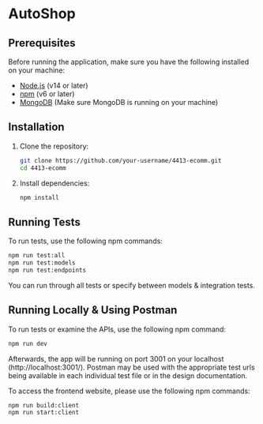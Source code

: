 # AutoShop

## Prerequisites

Before running the application, make sure you have the following installed on your machine:

- [Node.js](https://nodejs.org/) (v14 or later)
- [npm](https://www.npmjs.com/) (v6 or later)
- [MongoDB](https://www.mongodb.com/) (Make sure MongoDB is running on your machine)

## Installation

1. Clone the repository:

    ```bash
    git clone https://github.com/your-username/4413-ecomm.git
    cd 4413-ecomm
    ```

2. Install dependencies:

    ```bash
    npm install
    ```

## Running Tests

To run tests, use the following npm commands:

```bash
npm run test:all
npm run test:models
npm run test:endpoints
```

You can run through all tests or specify between models & integration tests.

## Running Locally & Using Postman

To run tests or examine the APIs, use the following npm command:

```bash
npm run dev
```

Afterwards, the app will be running on port 3001 on your localhost (http://localhost:3001/). Postman may be used with the appropriate test urls being available in each individual test file or in the design documentation.

To access the frontend website, please use the following npm commands:

```bash
npm run build:client
npm run start:client
```